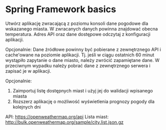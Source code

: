 Spring Framework basics
=======================
Utwórz aplikację zwracającą z poziomu konsoli dane pogodowe dla wskazanego miasta.
W zwracanych danych powinna znajdować obecna temperatura.
Adres API oraz dane dostępowe odczytaj z konfiguracji aplikacji.

Opcjonalnie:
Dane źródłowe powinny być pobierane z zewnętrznego API i cache'owane na poziomie aplikacji. Tj. jeśli w ciągu
ostatnich 60 minut wystąpiło zapytanie o dane miasto, należy zwrócić zapamiętane dane. W przeciwnym wypadku należy
pobrać dane z zewnętrznego serwera i zapisać je w aplikacji.

Opcjonalnie:
1. Zaimportuj listę dostępnych miast i użyj jej do walidacji wpisanego miasta
2. Rozszerz aplikację o możliwość wyświetlenia prognozy pogody dla kolejnych dni

API: https://openweathermap.org/api
Lista miast: http://bulk.openweathermap.org/sample/city.list.json.gz